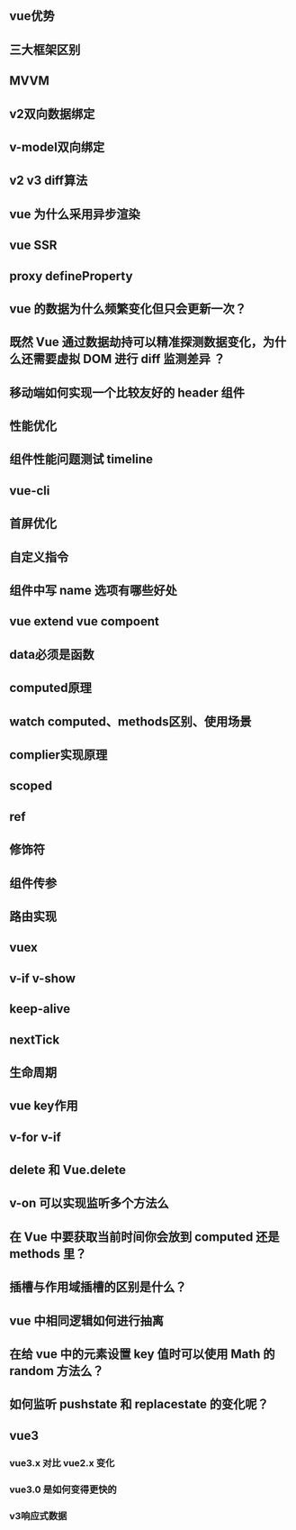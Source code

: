 ## vue优势
## 三大框架区别
## MVVM
## v2双向数据绑定
## v-model双向绑定
## v2 v3 diff算法
## vue 为什么采用异步渲染
## vue SSR
## proxy defineProperty
## vue 的数据为什么频繁变化但只会更新一次？
## 既然 Vue 通过数据劫持可以精准探测数据变化，为什么还需要虚拟 DOM 进行 diff 监测差异 ？
## 移动端如何实现一个比较友好的 header 组件
## 性能优化
## 组件性能问题测试 timeline
## vue-cli
## 首屏优化
## 自定义指令
## 组件中写 name 选项有哪些好处
## vue extend vue compoent
## data必须是函数
## computed原理
## watch computed、methods区别、使用场景
## complier实现原理
## scoped
## ref
## 修饰符
## 组件传参
## 路由实现
## vuex
## v-if v-show
## keep-alive
## nextTick
## 生命周期
## vue key作用
## v-for v-if
## delete 和 Vue.delete
## v-on 可以实现监听多个方法么
## 在 Vue 中要获取当前时间你会放到 computed 还是 methods 里？
## 插槽与作用域插槽的区别是什么？
## vue 中相同逻辑如何进行抽离
## 在给 vue 中的元素设置 key 值时可以使用 Math 的 random 方法么？
## 如何监听 pushstate 和 replacestate 的变化呢？

## vue3

### vue3.x 对比 vue2.x 变化
### vue3.0 是如何变得更快的
### v3响应式数据